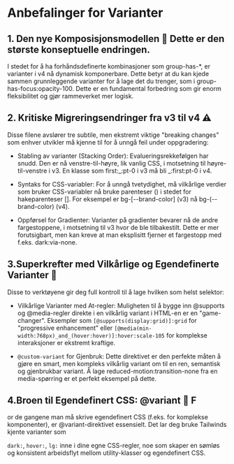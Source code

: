 # Anbefalinger for Varianter

## 1. Den nye Komposisjonsmodellen 🧩 Dette er den største konseptuelle endringen.

I stedet for å ha forhåndsdefinerte kombinasjoner som group-has-\*, er varianter
i v4 nå dynamisk komponerbare. Dette betyr at du kan kjede sammen grunnleggende
varianter for å lage det du trenger, som i group-has-focus:opacity-100. Dette er
en fundamental forbedring som gir enorm fleksibilitet og gjør rammeverket mer
logisk.

## 2. Kritiske Migreringsendringer fra v3 til v4 ⚠️ 
Disse filene avslører tre subtile, men ekstremt viktige "breaking changes" som enhver utvikler må kjenne til for å unngå feil under oppgradering:

- Stabling av varianter (Stacking Order): Evalueringsrekkefølgen har snudd. Den
  er nå venstre-til-høyre, lik vanlig CSS, i motsetning til høyre-til-venstre i
  v3. En klasse som first:_:pt-0 i v3 må bli _:first:pt-0 i v4.

- Syntaks for CSS-variabler: For å unngå tvetydighet, må vilkårlige verdier som
  bruker CSS-variabler nå bruke parenteser () i stedet for hakeparenteser [].
  For eksempel er bg-[--brand-color] (v3) nå bg-(--brand-color) (v4).

- Oppførsel for Gradienter: Varianter på gradienter bevarer nå de andre
  fargestoppene, i motsetning til v3 hvor de ble tilbakestilt. Dette er mer
  forutsigbart, men kan kreve at man eksplisitt fjerner et fargestopp med f.eks.
  dark:via-none.

## 3.Superkrefter med Vilkårlige og Egendefinerte Varianter 🦸

Disse to verktøyene gir deg full kontroll til å lage hvilken som helst selektor:

- Vilkårlige Varianter med At-regler: Muligheten til å bygge inn @supports og
  @media-regler direkte i en vilkårlig variant i HTML-en er en "game-changer".
  Eksempler som `[@supports(display:grid)]:grid` for "progressive enhancement"
  eller `[@media(min-width:768px)_and_(hover:hover)]:hover:scale-105` for
  komplekse interaksjoner er ekstremt kraftige.

- `@custom-variant` for Gjenbruk: Dette direktivet er den perfekte måten å gjøre
  en smart, men kompleks vilkårlig variant om til en ren, semantisk og
  gjenbrukbar variant. Å lage reduced-motion:transition-none fra en
  media-spørring er et perfekt eksempel på dette.

## 4.Broen til Egendefinert CSS: @variant 🌉 F
or de gangene man må skrive egendefinert CSS (f.eks. for komplekse komponenter), er
@variant-direktivet essensielt. Det lar deg bruke Tailwinds kjente varianter som

`dark:`, `hover:`, `lg:` inne i dine egne CSS-regler, noe som skaper en sømløs og
konsistent arbeidsflyt mellom utility-klasser og egendefinert CSS.

